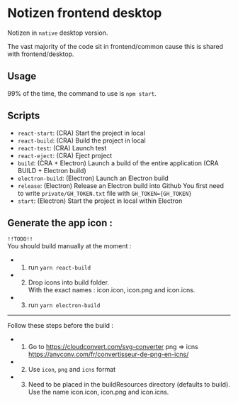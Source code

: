 # Notizen frontend desktop
Notizen in `native` desktop version.

The vast majority of the code sit in frontend/common cause this is shared with frontend/desktop.

## Usage
99% of the time, the command to use is `npm start`.


## Scripts
* `react-start`: (CRA) Start the project in local
* `react-build`: (CRA) Build the project in local
* `react-test`: (CRA) Launch test
* `react-eject`: (CRA) Eject project
* `build`: (CRA + Electron) Launch a build of the entire application (CRA BUILD + Electron build)
* `electron-build`: (Electron) Launch an Electron build
* `release`: (Electron) Release an Electron build into Github
  You first need to write `private/GH_TOKEN.txt` file with `GH_TOKEN={GH_TOKEN}`
* `start`: (Electron) Start the project in local within Electron 

## Generate the app icon :
 `!!TODO!!`   
 You should build manually at the moment :
 * 1. run `yarn react-build`
 * 2. Drop icons into build folder.  
      With the exact names : icon.icon, icon.png and icon.icns.
 * 3. run `yarn electron-build`


---


Follow these steps before the build :
 * 1. Go to https://cloudconvert.com/svg-converter
     png => icns https://anyconv.com/fr/convertisseur-de-png-en-icns/
 * 2. Use `icon`, `png` and `icns` format
 * 3. Need to be placed in the buildResources directory (defaults to build).   
 Use the name icon.icon, icon.png and icon.icns.